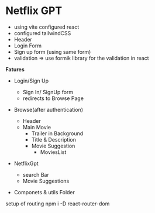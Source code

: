 # Netflix GPT

- using vite configured react
- configured tailwindCSS
- Header
- Login Form
- Sign up form (using same form)
- validation => use formik library for the validation in react

**Fatures**
- Login/Sign Up
    - Sign In/ SignUp form
    - redirects to Browse Page

- Browse(after authentication)
    - Header
    - Main Movie
        - Trailer in Background
        - Title & Description
        - Movie Suggestion
            - MoviesList

- NetflixGpt
    - search Bar
    - Movie Suggestions



* Componets & utils Folder


setup of routing 
npm i -D react-router-dom


